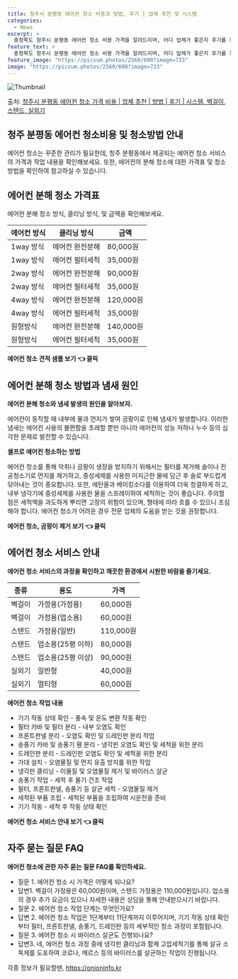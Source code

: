 ```yaml
---
title: 청주시 분평동 에어컨 청소 비용과 방법, 후기 | 업체 추천 및 시스템
categories:
  - News
excerpt: >
  충청북도 청주시 분평동 에어컨 청소 비용 가격을 알려드리며, 어디 업체가 좋은지 후기를 통해 알아보겠습니다. 현재 글에서는 시스템, 벽걸이, 스탠드, 실외기 각각에 대해 청소 비용이 나와 있으니 참고하시면 되겠습니다. 에어컨 분해 청소 방법 보기 👈 클릭셀프 에어컨 청소 방법 보기👈 클릭청주시 분평동 에어컨 청소 비용시스템에어컨 방식클리닝방식금액1way 방식에어컨 완전분해80,000원1way 방식에어컨 필터세척35,000원2way 방식에어컨 완전분해90,000원2way 방식에어컨 필터세척35,000원4way 방식에어컨 완전분해120,000원4way 방식에어컨 필터세척35,000원원형방식에어컨 완전분해140,000원원형방식에어컨 필터세척35,000원에어컨 청소 견적 샘플 보기 👈 클릭에어컨 냄새의 원인에어..
feature_text: >
  충청북도 청주시 분평동 에어컨 청소 비용 가격을 알려드리며, 어디 업체가 좋은지 후기를 통해 알아보겠습니다. 현재 글에서는 시스템, 벽걸이, 스탠드, 실외기 각각에 대해 청소 비용이 나와 있으니 참고하시면 되겠습니다. 에어컨 분해 청소 방법 보기 👈 클릭셀프 에어컨 청소 방법 보기👈 클릭청주시 분평동 에어컨 청소 비용시스템에어컨 방식클리닝방식금액1way 방식에어컨 완전분해80,000원1way 방식에어컨 필터세척35,000원2way 방식에어컨 완전분해90,000원2way 방식에어컨 필터세척35,000원4way 방식에어컨 완전분해120,000원4way 방식에어컨 필터세척35,000원원형방식에어컨 완전분해140,000원원형방식에어컨 필터세척35,000원에어컨 청소 견적 샘플 보기 👈 클릭에어컨 냄새의 원인에어..
feature_image: "https://picsum.photos/2560/600?image=733"
image: "https://picsum.photos/2560/600?image=733"
---
```


![Thumbnail](https://img1.daumcdn.net/thumb/R800x0/?scode=mtistory2&fname=https%3A%2F%2Fblog.kakaocdn.net%2Fdn%2FwF21U%2FbtsHyU4EE0X%2FvdzrmZpEngCCTSK27lKCSK%2Fimg.webp)

<p>출처: <a href="https://onioninfo.kr/entry/%EC%B2%AD%EC%A3%BC%EC%8B%9C-%EB%B6%84%ED%8F%89%EB%8F%99-%EC%97%90%EC%96%B4%EC%BB%A8-%EC%B2%AD%EC%86%8C-%EA%B0%80%EA%B2%A9-%EB%B9%84%EC%9A%A9-%EC%97%85%EC%B2%B4-%EC%B6%94%EC%B2%9C-%EB%B0%A9%EB%B2%95-%ED%9B%84%EA%B8%B0-%EC%8B%9C%EC%8A%A4%ED%85%9C-%EB%B2%BD%EA%B1%B8%EC%9D%B4-%EC%8A%A4%ED%83%A0%EB%93%9C-%EC%8B%A4%EC%99%B8%EA%B8%B0" rel="dofollow">청주시 분평동 에어컨 청소 가격 비용 | 업체 추천 | 방법 | 후기 | 시스템, 벽걸이, 스탠드, 실외기</a> </p>

## 청주 분평동 에어컨 청소비용 및 청소방법 안내



에어컨 청소는 꾸준한 관리가 필요한데, 청주 분평동에서 제공되는 에어컨 청소 서비스의 가격과 작업 내용을 확인해보세요. 또한, 에어컨의 분해
청소에 대한 가격표 및 청소 방법을 확인하여 참고하실 수 있습니다.



## 에어컨 분해 청소 가격표

에어컨 분해 청소 방식, 클리닝 방식, 및 금액을 확인해보세요.

**에어컨 방식** | **클리닝 방식** | **금액**  
---|---|---  
1way 방식 | 에어컨 완전분해 | 80,000원  
1way 방식 | 에어컨 필터세척 | 35,000원  
2way 방식 | 에어컨 완전분해 | 90,000원  
2way 방식 | 에어컨 필터세척 | 35,000원  
4way 방식 | 에어컨 완전분해 | 120,000원  
4way 방식 | 에어컨 필터세척 | 35,000원  
원형방식 | 에어컨 완전분해 | 140,000원  
원형방식 | 에어컨 필터세척 | 35,000원  
  


**에어컨 청소 견적 샘플 보기 👈 클릭**



## 에어컨 분해 청소 방법과 냄새 원인

**에어컨 분해 청소와 냄새 발생의 원인을 알아보자.**

에어컨이 동작할 때 내부에 물과 먼지가 쌓여 곰팡이로 인해 냄새가 발생합니다. 이러한 냄새는 에어컨 사용의 불편함을 초래할 뿐만 아니라
에어컨의 성능 저하나 누수 등의 심각한 문제로 발전할 수 있습니다.

**셀프로 에어컨 청소하는 방법**

에어컨 청소를 통해 악취나 곰팡이 생장을 방지하기 위해서는 필터를 제거해 솔이나 진공청소기로 먼지를 제거하고, 중성세제를 사용한 미지근한
물에 담근 후 솔로 부드럽게 닦아내는 것이 중요합니다. 또한, 에탄올과 베이킹소다를 이용하여 더욱 청결하게 하고, 내부 냉각기에 중성세제를
사용한 물을 스프레이하여 세척하는 것이 좋습니다. 주의할 점은 세척액을 과도하게 뿌리면 고장의 위험이 있으며, 형태에 따라 흐를 수 있으니
조심해야 합니다. 에어컨 청소가 어려운 경우 전문 업체의 도움을 받는 것을 권장합니다.

**에어컨 청소, 곰팡이 제거 보기 👈 클릭**

## 에어컨 청소 서비스 안내

**에어컨 청소 서비스의 과정을 확인하고 깨끗한 환경에서 시원한 바람을 즐기세요.**

**종류** | **용도** | **가격**  
---|---|---  
벽걸이 | 가정용(가정용) | 60,000원  
벽걸이 | 가정용(업소용) | 60,000원  
스탠드 | 가정용(일반) | 110,000원  
스탠드 | 업소용(25평 이하) | 80,000원  
스탠드 | 업소용(25평 이상) | 90,000원  
실외기 | 일반형 | 40,000원  
실외기 | 멀티형 | 60,000원  
  
**에어컨 청소 작업 내용**

  * 기기 작동 상태 확인 - 풍속 및 온도 변환 작동 확인
  * 필터 카바 및 필터 분리 - 내부 오염도 확인
  * 프론트판넬 분리 - 오염도 확인 및 드레인판 분리 작업
  * 송풍기 카바 및 송풍기 휀 분리 - 냉각핀 오염도 확인 및 세척을 위한 분리
  * 드레인판 분리 - 드레인판 오염도 확인 및 세척을 위한 분리
  * 가대 설치 - 오염물질 및 먼지 유출 방지를 위한 작업
  * 냉각핀 클리닝 - 이물질 및 오염물질 제거 및 바이러스 살균
  * 송풍기 작업 - 세척 후 물기 건조 작업
  * 필터, 프론트판넬, 송풍기 등 살균 세척 - 오염물질 제거
  * 세척된 부품 조립 - 세척된 부품을 조립하여 시운전을 준비
  * 기기 작동 - 세척 후 작동 상태 확인

**에어컨 청소 서비스 안내 보기 👈 클릭**

## 자주 묻는 질문 FAQ

**에어컨 청소에 관한 자주 묻는 질문 FAQ를 확인하세요.**

  * 질문 1. 에어컨 청소 시 가격은 어떻게 되나요?
  * 답변1. 벽걸이 가정용은 60,000원이며, 스탠드 가정용은 110,000원입니다. 업소용의 경우 추가 요금이 있으니 자세한 내용은 상담을 통해 안내받으시기 바랍니다.
  * 질문 2. 에어컨 청소 작업 단계는 무엇인가요?
  * 답변 2. 에어컨 청소 작업은 1단계부터 11단계까지 이루어지며, 기기 작동 상태 확인부터 필터, 프론트판넬, 송풍기, 드레인판 등의 세부적인 청소 과정이 포함됩니다.
  * 질문 3. 에어컨 청소 시 바이러스 살균도 진행되나요?
  * 답변3. 네, 에어컨 청소 과정 중에 냉각핀 클리닝과 함께 고압세척기를 통해 살규 소독제를 도포하여 코로나, 메르스 등의 바이러스를 살균하는 작업이 진행됩니다.



 

각종 정보가 필요할땐, <a href="https://onioninfo.kr" rel="dofollow">https://onioninfo.kr</a>


